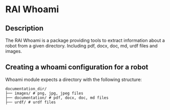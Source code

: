 # RAI Whoami

## Description

The RAI Whoami is a package providing tools to extract information about a robot from a given directory.
Including pdf, docx, doc, md, urdf files and images.

## Creating a whoami configuration for a robot

Whoami module expects a directory with the following structure:

```
documentation_dir/
├── images/ # png, jpg, jpeg files
├── documentation/ # pdf, docx, doc, md files
├── urdf/ # urdf files
```
